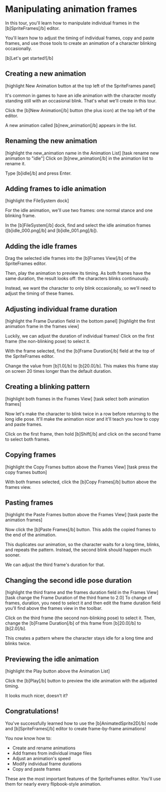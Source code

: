 # Manipulating animation frames

In this tour, you'll learn how to manipulate individual frames in the [b]SpriteFrames[/b] editor.

You'll learn how to adjust the timing of individual frames, copy and paste frames, and use those tools to create an animation of a character blinking occasionally.

[b]Let's get started![/b]

## Creating a new animation

[highlight New Animation button at the top left of the SpriteFrames panel]

It's common in games to have an idle animation with the character mostly standing still with an occasional blink. That's what we'll create in this tour.

Click the [b]New Animation[/b] button (the plus icon) at the top left of the editor.

A new animation called [b]new_animation[/b] appears in the list.

## Renaming the new animation

[highlight the new_animation name in the Animation List]
[task rename new animation to "idle"]
Click on [b]new_animation[/b] in the animation list to rename it.

Type [b]idle[/b] and press Enter.

## Adding frames to idle animation
[highlight the FileSystem dock]

For the idle animation, we'll use two frames: one normal stance and one blinking frame.

In the [b]FileSystem[/b] dock, find and select the idle animation frames ([b]idle_000.png[/b] and [b]idle_001.png[/b]).

## Adding the idle frames

Drag the selected idle frames into the [b]Frames View[/b] of the SpriteFrames editor.

Then, play the animation to preview its timing. As both frames have the same duration, the result looks off: the characters blinks continuously.

Instead, we want the character to only blink occasionally, so we'll need to adjust the timing of these frames.


## Adjusting individual frame duration

[highlight the Frame Duration field in the bottom panel]
[highlight the first animation frame in the frames view]

Luckily, we can adjust the duration of individual frames! Click on the first frame (the non-blinking pose) to select it.

With the frame selected, find the [b]Frame Duration[/b] field at the top of the SpriteFrames editor.

Change the value from [b]1.0[/b] to [b]20.0[/b]. This makes this frame stay on screen 20 times longer than the default duration.

## Creating a blinking pattern
[highlight both frames in the Frames View]
[task select both animation frames]

Now let's make the character to blink twice in a row before returning to the long idle pose. It'll make the animation nicer and it'll teach you how to copy and paste frames.

Click on the first frame, then hold [b]Shift[/b] and click on the second frame to select both frames.

## Copying frames
[highlight the Copy Frames button above the Frames View]
[task press the copy frames button]

With both frames selected, click the [b]Copy Frames[/b] button above the frames view.

## Pasting frames
[highlight the Paste Frames button above the Frames View]
[task paste the animation frames]

Now click the [b]Paste Frames[/b] button. This adds the copied frames to the end of the animation.

This duplicates our animation, so the character waits for a long time, blinks, and repeats the pattern. Instead, the second blink should happen much sooner.

We can adjust the third frame's duration for that.

## Changing the second idle pose duration
[highlight the third frame and the frames duration field in the Frames View]
[task change the Frame Duration of the third frame to 2.0]
To change of frames, duration, you need to select it and then edit the frame duration field you'll find above the frames view in the toolbar.

Click on the third frame (the second non-blinking pose) to select it. Then, change the [b]Frame Duration[/b] of this frame from [b]20.0[/b] to [b]2.0[/b].

This creates a pattern where the character stays idle for a long time and blinks twice.

## Previewing the idle animation
[highlight the Play button above the Animation List]

Click the [b]Play[/b] button to preview the idle animation with the adjusted timing.

It looks much nicer, doesn't it?

## Congratulations!

You've successfully learned how to use the [b]AnimatedSprite2D[/b] node and [b]SpriteFrames[/b] editor to create frame-by-frame animations!

You now know how to:
- Create and rename animations
- Add frames from individual image files
- Adjust an animation's speed
- Modify individual frame durations
- Copy and paste frames

These are the most important features of the SpriteFrames editor. You'll use them for nearly every flipbook-style animation.

